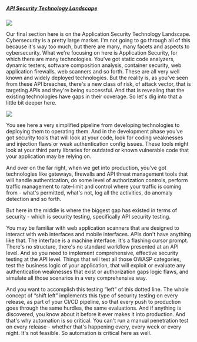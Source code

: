 ##### [API Security Technology Landscape](https://university.apisec.ai/products/api-security-fundamentals/categories/2152504689)

![](https://kajabi-storefronts-production.kajabi-cdn.com/kajabi-storefronts-production/file-uploads/site/2147573912/products/25e4e-f8d4-100c-4bc-73dc5f5caa_70.jpg)

Our final section here is on the Application Security Technology Landscape. Cybersecurity is a pretty large market. I'm not going to go through all of this because it's way too much, but there are many, many facets and aspects to cybersecurity. What we're focusing on here is Application Security, for which there are many technologies. You've got static code analyzers, dynamic testers, software composition analysis, container security, web application firewalls, web scanners and so forth. These are all very well known and widely deployed technologies. But the reality is, as you've seen from these API breaches, there's a new class of risk, of attack vector, that is targeting APIs and they're being successful. And that is revealing that the existing technologies have gaps in their coverage. So let's dig into that a little bit deeper here.

![](https://kajabi-storefronts-production.kajabi-cdn.com/kajabi-storefronts-production/file-uploads/site/2147573912/products/3221cf-2e61-463-c680-a5cae1b2c4f_71.jpg)

You see here a very simplified pipeline from developing technologies to deploying them to operating them. And in the development phase you've got security tools that will look at your code, look for coding weaknesses and injection flaws or weak authentication config issues. These tools might look at your third party libraries for outdated or known vulnerable code that your application may be relying on.

And over on the far right, when we get into production, you've got technologies like gateways, firewalls and API threat management tools that will handle authentication, do some level of authorization controls, perform traffic management to rate-limit and control where your traffic is coming from - what's permitted, what's not, log all the activities, do anomaly detection and so forth.

But here in the middle is where the biggest gap has existed in terms of security - which is security testing, specifically API security testing.

You may be familiar with web application scanners that are designed to interact with web interfaces and mobile interfaces. APIs don't have anything like that. The interface is a machine interface. It's a flashing cursor prompt. There's no structure, there's no standard workflow presented at an API level. And so you need to implement comprehensive, effective security testing at the API level. Things that will test all those OWASP categories, test the business logic of your application, that will exploit or evaluate any authentication weaknesses that exist or authorization gaps logic flaws, and simulate all those scenarios in a very comprehensive way. 

And you want to accomplish this testing “left” of this dotted line. The whole concept of “shift left” implements this type of security testing on every release, as part of your CI/CD pipeline, so that every push to production goes through the same hurdles, the same evaluations. And if anything is discovered, you know about it before it ever makes it into production. And that's why automation is so critical. You can't run a manual penetration test on every release - whether that's happening every, every week or every night. It's not feasible. So automation is critical here as well.